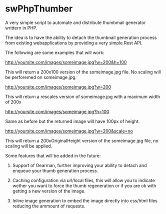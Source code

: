 swPhpThumber
============

A very simple script to automate and distribute thumbmail generator writtern in PHP.

The idea is to have the ability to detach the thumbnail generation process
from existing webapplications by providing a very simple Rest API.

The following are some examples that will work:

http://yoursite.com/images/someimage.jpg?w=200&h=100

This will return a 200x100 version of the someimage.jpg file. No scaling will
be perforemed on someimage.jpg.

http://yoursite.com/images/someimage.jpg?w=200

This will return a rescales version of someimage.jpg with a maximum width of 200x

http://yoursite.com/images/someimage.jpg?h=100

Same as before but the returned image will have 100px of height.

http://yoursite.com/images/someimage.jpg?w=200&scale=no

This will return a 200xOriginalHeight version of the someimage.jpg file, no
scaling will be applied.


Some features that will be added in the future:

1. Support of Gearman, further improving your ability to detach and enqueue
your thumb generation process.

2. Caching configuration via url/local files, this will allow you to indicate
wether you want to force the thumb regeneration or if you are ok with getting
a new version of the image.

3. Inline image generation to embed the image directly into css/html files
reducing the ammount of requests.
